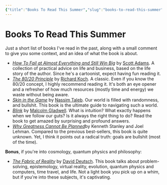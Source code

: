 ```yaml
---
{"title":"Books To Read This Summer","slug":"books-to-read-this-summer","created":"2023-05-31T20:10:18.000Z","updated":"2024-09-22T21:40:31.367+02:00","dg-publish":true,"dg-list-home":true,"dg-tags":["noobthink"],"tags":["thoughts"],"permalink":"/projects/articles/2023-05-31-books-to-read-this-summer/","dgPassFrontmatter":true}
---
```


# Books To Read This Summer
Just a short list of books I've read in the past, along with a small comment to give you some context, and an idea of what the book is about.

- [_How To Fail at Almost Everything and Still Win Big_](https://amzn.to/3hwMWQf) by [Scott Adams](https://en.wikipedia.org/wiki/Scott_Adams). A collection of practical advice on life and business, based on the life story of the author. Since he's a cartoonist, expect having fun reading it.
- [_The 80/20 Principle_](https://amzn.to/38LYivH) by [Richard Koch](https://richardkoch.net/). A classic. Even if you know the 80/20 concept, I highly recommend reading it. It's both an eye opener and a refresher of how much resources (mostly time and energy) we waste without being aware.
- [_Skin in the Game_](https://amzn.to/3aSoXtn) by [Nassim Taleb](https://en.wikipedia.org/wiki/Nassim_Nicholas_Taleb). Our world is filled with randomness, and bullshit. This book is the ultimate guide to navigating such a world.
- [_Blink_](https://amzn.to/3aVFQmV) by [Malcolm Gladwell](https://www.gladwellbooks.com/). What is intuition? What exactly happens when we follow our guts? Is it always the right thing to do? Read the book to get amazed by surprising and profound answers.
- [_Why Greatness Cannot Be Planned_](https://amzn.to/2L4gWqm)by Kenneth Stanley and Joel Lehman. Compared to the previous best-sellers, this book is quite unknown. Yet, I think it points out a radical truth: goals are bullshit (most of the time).

**Bonus**, if you're into cosmology, quantum physics and philosophy:

- [_The Fabric of Reality_](https://amzn.to/2KONaWS) by [David Deutsch](https://www.daviddeutsch.org.uk/). This book talks about problem-solving, epistemology, virtual reality, evolution, quantum physics and computers, time travel, and life. Not a light book you pick up on a whim, but if you're into these subjects, it's captivating.
